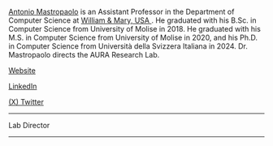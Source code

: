 <a href="https://antoniomastropaolo.com">Antonio Mastropaolo</a> is an Assistant Professor in the Department of Computer Science at <a href="https://www.wm.edu/as/computerscience/">William & Mary, USA </a>. He graduated with his B.Sc. in Computer Science from University of Molise in 2018. He graduated with his M.S. in Computer Science from University of Molise in 2020, and his Ph.D. in Computer Science from Università della Svizzera Italiana in 2024. Dr. Mastropaolo directs the AURA Research Lab.

<a href="https://antoniomastropaolo.com">Website<i class="fa-solid fa-globe"></i></a>

<a href="https://www.linkedin.com/in/antonio-mastropaolo-b3a1a2169/">LinkedIn<i class="fa-brands fa-linkedin"></i></a>

<a href="https://x.com/AntonioMastro2">(X) Twitter<i class="fa-brands fa-x-twitter"></i></a>

------------

Lab Director

------------



